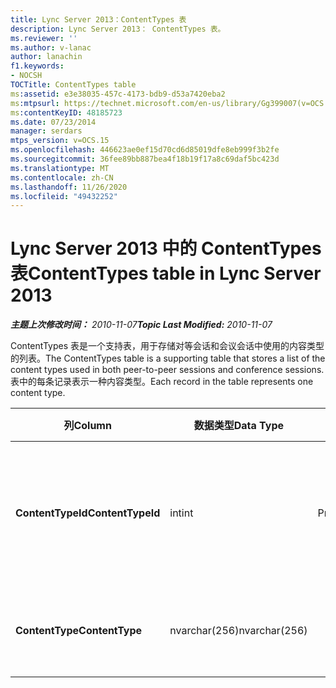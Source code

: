 ```yaml
---
title: Lync Server 2013：ContentTypes 表
description: Lync Server 2013： ContentTypes 表。
ms.reviewer: ''
ms.author: v-lanac
author: lanachin
f1.keywords:
- NOCSH
TOCTitle: ContentTypes table
ms:assetid: e3e38035-457c-4173-bdb9-d53a7420eba2
ms:mtpsurl: https://technet.microsoft.com/en-us/library/Gg399007(v=OCS.15)
ms:contentKeyID: 48185723
ms.date: 07/23/2014
manager: serdars
mtps_version: v=OCS.15
ms.openlocfilehash: 446623ae0ef15d70cd6d85019dfe8eb999f3b2fe
ms.sourcegitcommit: 36fee89bb887bea4f18b19f17a8c69daf5bc423d
ms.translationtype: MT
ms.contentlocale: zh-CN
ms.lasthandoff: 11/26/2020
ms.locfileid: "49432252"
---
```

# <a name="contenttypes-table-in-lync-server-2013"></a><span data-ttu-id="8e8a5-103">Lync Server 2013 中的 ContentTypes 表</span><span class="sxs-lookup"><span data-stu-id="8e8a5-103">ContentTypes table in Lync Server 2013</span></span>

<div data-xmlns="http://www.w3.org/1999/xhtml">

<div class="topic" data-xmlns="http://www.w3.org/1999/xhtml" data-msxsl="urn:schemas-microsoft-com:xslt" data-cs="https://msdn.microsoft.com/">

<div data-asp="https://msdn2.microsoft.com/asp">



</div>

<div id="mainSection">

<div id="mainBody"><span data-ttu-id="8e8a5-104">

<span> </span></span><span class="sxs-lookup"><span data-stu-id="8e8a5-104">

<span> </span></span></span>

<span data-ttu-id="8e8a5-105">_**主题上次修改时间：** 2010-11-07_</span><span class="sxs-lookup"><span data-stu-id="8e8a5-105">_**Topic Last Modified:** 2010-11-07_</span></span>

<span data-ttu-id="8e8a5-106">ContentTypes 表是一个支持表，用于存储对等会话和会议会话中使用的内容类型的列表。</span><span class="sxs-lookup"><span data-stu-id="8e8a5-106">The ContentTypes table is a supporting table that stores a list of the content types used in both peer-to-peer sessions and conference sessions.</span></span> <span data-ttu-id="8e8a5-107">表中的每条记录表示一种内容类型。</span><span class="sxs-lookup"><span data-stu-id="8e8a5-107">Each record in the table represents one content type.</span></span>


<table>
<colgroup>
<col style="width: 25%" />
<col style="width: 25%" />
<col style="width: 25%" />
<col style="width: 25%" />
</colgroup>
<thead>
<tr class="header">
<th><span data-ttu-id="8e8a5-108">列</span><span class="sxs-lookup"><span data-stu-id="8e8a5-108">Column</span></span></th>
<th><span data-ttu-id="8e8a5-109">数据类型</span><span class="sxs-lookup"><span data-stu-id="8e8a5-109">Data Type</span></span></th>
<th><span data-ttu-id="8e8a5-110">键/索引</span><span class="sxs-lookup"><span data-stu-id="8e8a5-110">Key/Index</span></span></th>
<th><span data-ttu-id="8e8a5-111">详细信息</span><span class="sxs-lookup"><span data-stu-id="8e8a5-111">Details</span></span></th>
</tr>
</thead>
<tbody>
<tr class="odd">
<td><p><span data-ttu-id="8e8a5-112"><strong>ContentTypeId</strong></span><span class="sxs-lookup"><span data-stu-id="8e8a5-112"><strong>ContentTypeId</strong></span></span></p></td>
<td><p><span data-ttu-id="8e8a5-113">int</span><span class="sxs-lookup"><span data-stu-id="8e8a5-113">int</span></span></p></td>
<td><p><span data-ttu-id="8e8a5-114">Primary</span><span class="sxs-lookup"><span data-stu-id="8e8a5-114">Primary</span></span></p></td>
<td><p><span data-ttu-id="8e8a5-115">标识内容类型的唯一编号。</span><span class="sxs-lookup"><span data-stu-id="8e8a5-115">Unique number identifying the content type.</span></span></p></td>
</tr>
<tr class="even">
<td><p><span data-ttu-id="8e8a5-116"><strong>ContentType</strong></span><span class="sxs-lookup"><span data-stu-id="8e8a5-116"><strong>ContentType</strong></span></span></p></td>
<td><p><span data-ttu-id="8e8a5-117">nvarchar(256)</span><span class="sxs-lookup"><span data-stu-id="8e8a5-117">nvarchar(256)</span></span></p></td>
<td> </td>
<td><p><span data-ttu-id="8e8a5-118">内容类型名称。</span><span class="sxs-lookup"><span data-stu-id="8e8a5-118">Content type name.</span></span></p></td>
</tr>
</tbody>
</table><span data-ttu-id="8e8a5-119">


</div>

<span> </span>

</div>

</div>

</span><span class="sxs-lookup"><span data-stu-id="8e8a5-119">


</div>

<span> </span>

</div>

</div>

</span></span></div>

